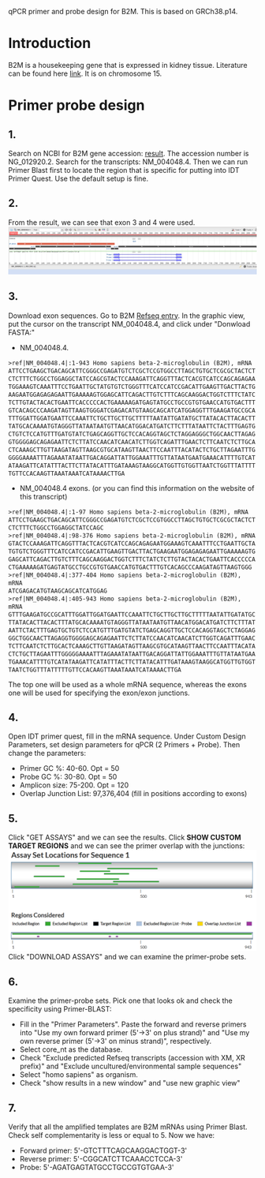 qPCR primer and probe design for B2M.
This is based on GRCh38.p14.

# Introduction
B2M is a housekeeping gene that is expressed in kidney tissue. Literature can be found here [link](https://www.sciencedirect.com/science/article/pii/S0065128121001434). It is on chromosome 15.

# Primer probe design
## 1.
Search on NCBI for B2M gene accession: [result](https://www.ncbi.nlm.nih.gov/nuccore/1390142000). The accession number is NG_012920.2. Search for the transcripts: NM_004048.4.
Then we can run Primer Blast first to locate the region that is specific for putting into IDT Primer Quest. Use the default setup is fine.
## 2.
From the result, we can see that exon 3 and 4 were used.
![alt text](image-2.png)
## 3. 
Download exon sequences. Go to B2M [Refseq entry](https://www.ncbi.nlm.nih.gov/gene/567/). In the graphic view, put the cursor on the transcript NM_004048.4, and click under "Donwload FASTA:"
- NM_004048.4.
```
>ref|NM_004048.4|:1-943 Homo sapiens beta-2-microglobulin (B2M), mRNA
ATTCCTGAAGCTGACAGCATTCGGGCCGAGATGTCTCGCTCCGTGGCCTTAGCTGTGCTCGCGCTACTCT
CTCTTTCTGGCCTGGAGGCTATCCAGCGTACTCCAAAGATTCAGGTTTACTCACGTCATCCAGCAGAGAA
TGGAAAGTCAAATTTCCTGAATTGCTATGTGTCTGGGTTTCATCCATCCGACATTGAAGTTGACTTACTG
AAGAATGGAGAGAGAATTGAAAAAGTGGAGCATTCAGACTTGTCTTTCAGCAAGGACTGGTCTTTCTATC
TCTTGTACTACACTGAATTCACCCCCACTGAAAAAGATGAGTATGCCTGCCGTGTGAACCATGTGACTTT
GTCACAGCCCAAGATAGTTAAGTGGGATCGAGACATGTAAGCAGCATCATGGAGGTTTGAAGATGCCGCA
TTTGGATTGGATGAATTCCAAATTCTGCTTGCTTGCTTTTTAATATTGATATGCTTATACACTTACACTT
TATGCACAAAATGTAGGGTTATAATAATGTTAACATGGACATGATCTTCTTTATAATTCTACTTTGAGTG
CTGTCTCCATGTTTGATGTATCTGAGCAGGTTGCTCCACAGGTAGCTCTAGGAGGGCTGGCAACTTAGAG
GTGGGGAGCAGAGAATTCTCTTATCCAACATCAACATCTTGGTCAGATTTGAACTCTTCAATCTCTTGCA
CTCAAAGCTTGTTAAGATAGTTAAGCGTGCATAAGTTAACTTCCAATTTACATACTCTGCTTAGAATTTG
GGGGAAAATTTAGAAATATAATTGACAGGATTATTGGAAATTTGTTATAATGAATGAAACATTTTGTCAT
ATAAGATTCATATTTACTTCTTATACATTTGATAAAGTAAGGCATGGTTGTGGTTAATCTGGTTTATTTT
TGTTCCACAAGTTAAATAAATCATAAAACTTGA
```
  
- NM_004048.4 exons. (or you can find this information on the website of this transcript)
``` 
>ref|NM_004048.4|:1-97 Homo sapiens beta-2-microglobulin (B2M), mRNA
ATTCCTGAAGCTGACAGCATTCGGGCCGAGATGTCTCGCTCCGTGGCCTTAGCTGTGCTCGCGCTACTCT
CTCTTTCTGGCCTGGAGGCTATCCAGC
>ref|NM_004048.4|:98-376 Homo sapiens beta-2-microglobulin (B2M), mRNA
GTACTCCAAAGATTCAGGTTTACTCACGTCATCCAGCAGAGAATGGAAAGTCAAATTTCCTGAATTGCTA
TGTGTCTGGGTTTCATCCATCCGACATTGAAGTTGACTTACTGAAGAATGGAGAGAGAATTGAAAAAGTG
GAGCATTCAGACTTGTCTTTCAGCAAGGACTGGTCTTTCTATCTCTTGTACTACACTGAATTCACCCCCA
CTGAAAAAGATGAGTATGCCTGCCGTGTGAACCATGTGACTTTGTCACAGCCCAAGATAGTTAAGTGGG
>ref|NM_004048.4|:377-404 Homo sapiens beta-2-microglobulin (B2M), mRNA
ATCGAGACATGTAAGCAGCATCATGGAG
>ref|NM_004048.4|:405-943 Homo sapiens beta-2-microglobulin (B2M), mRNA
GTTTGAAGATGCCGCATTTGGATTGGATGAATTCCAAATTCTGCTTGCTTGCTTTTTAATATTGATATGC
TTATACACTTACACTTTATGCACAAAATGTAGGGTTATAATAATGTTAACATGGACATGATCTTCTTTAT
AATTCTACTTTGAGTGCTGTCTCCATGTTTGATGTATCTGAGCAGGTTGCTCCACAGGTAGCTCTAGGAG
GGCTGGCAACTTAGAGGTGGGGAGCAGAGAATTCTCTTATCCAACATCAACATCTTGGTCAGATTTGAAC
TCTTCAATCTCTTGCACTCAAAGCTTGTTAAGATAGTTAAGCGTGCATAAGTTAACTTCCAATTTACATA
CTCTGCTTAGAATTTGGGGGAAAATTTAGAAATATAATTGACAGGATTATTGGAAATTTGTTATAATGAA
TGAAACATTTTGTCATATAAGATTCATATTTACTTCTTATACATTTGATAAAGTAAGGCATGGTTGTGGT
TAATCTGGTTTATTTTTGTTCCACAAGTTAAATAAATCATAAAACTTGA 
```
The top one will be used as a whole mRNA sequence, whereas the exons one will be used for specifying the exon/exon junctions.
## 4. 
Open IDT primer quest, fill in the mRNA sequence. Under Custom Design Parameters, set design parameters for qPCR (2 Primers + Probe). Then change the parameters:
- Primer GC %: 40-60. Opt = 50
- Probe GC %: 30-80. Opt = 50
- Amplicon size: 75-200. Opt = 120
- Overlap Junction List: 97,376,404 (fill in positions according to exons)

## 5.
Click "GET ASSAYS" and we can see the results. Click **SHOW CUSTOM TARGET REGIONS** and we can see the primer overlap with the junctions:
![alt text](image-3.png)
Click "DOWNLOAD ASSAYS" and we can examine the primer-probe sets.

## 6. 
Examine the primer-probe sets. Pick one that looks ok and check the specificity using Primer-BLAST: 
- Fill in the "Primer Parameters". Paste the forward and reverse primers into "Use my own forward primer (5'->3' on plus strand)" and "Use my own reverse primer (5'->3' on minus strand)", respectively. 
- Select core_nt as the database. 
- Check "Exclude predicted Refseq transcripts (accession with XM, XR prefix)" and "Exclude uncultured/environmental sample sequences"
- Select "homo sapiens" as organism. 
- Check "show results in a new window" and "use new graphic view"

## 7.
Verify that all the amplified templates are B2M mRNAs using Primer Blast. Check self complementarity is less or equal to 5.
Now we have:
- Forward primer: 5'-GTCTTTCAGCAAGGACTGGT-3'
- Reverse primer: 5'-CGGCATCTTCAAACCTCCA-3'
- Probe: 5'-AGATGAGTATGCCTGCCGTGTGAA-3'
